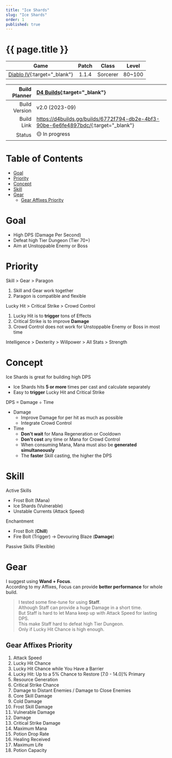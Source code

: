 ```yaml
---
title: "Ice Shards"
slug: "Ice Shards"
order: 1
published: true
---
```


# {{ page.title }} <!-- omit from toc -->

|                             Game                             | Patch |  Class   | Level  |
| :----------------------------------------------------------: | :---: | :------: | :----: |
| [Diablo IV](https://diablo4.blizzard.com/){:target="_blank"} | 1.1.4 | Sorcerer | 80~100 |

| Build Planner | [D4 Builds](https://d4builds.gg/){:target="_blank"}                                  |
| ------------: | :----------------------------------------------------------------------------------- |
| Build Version | v2.0 (2023-09)                                                                       |
|    Build Link | <https://d4builds.gg/builds/6772f794-db2e-4bf3-90be-6e6fe4897bdc/>{:target="_blank"} |
|        Status | 🟡 In progress                                                                        |

# Table of Contents <!-- omit from toc -->
- [Goal](#goal)
- [Priority](#priority)
- [Concept](#concept)
- [Skill](#skill)
- [Gear](#gear)
  - [Gear Affixes Priority](#gear-affixes-priority)

# Goal
- High DPS (Damage Per Second)
- Defeat high Tier Dungeon (Tier 70+)
- Aim at Unstoppable Enemy or Boss

# Priority
Skill > Gear > Paragon
1. Skill and Gear work together
2. Paragon is compatible and flexible

Lucky Hit > Critical Strike > Crowd Control
1. Lucky Hit is to **trigger** tons of Effects
2. Critical Strike is to improve **Damage**
3. Crowd Control does not work for Unstoppable Enemy or Boss in most time

Intelligence > Dexterity > Willpower > All Stats > Strength

# Concept
Ice Shards is great for building high DPS
- Ice Shards hits **5 or more** times per cast and calculate separately
- Easy to **trigger** Lucky Hit and Critical Strike

DPS = Damage ÷ Time
- Damage
  - Improve Damage for per hit as much as possible
  - Integrate Crowd Control
- Time
  - **Don't wait** for Mana Regeneration or Cooldown
  - **Don't cost** any time or Mana for Crowd Control
  - When consuming Mana, Mana must also be **generated simultaneously**
  - The **faster** Skill casting, the higher the DPS

# Skill
Active Skills
   - Frost Bolt (Mana)
   - Ice Shards (Vulnerable)
   - Unstable Currents (Attack Speed)

Enchantment
  - Frost Bolt (**Chill**)
  - Fire Bolt (Trigger) -> Devouring Blaze (**Damage**)

Passive Skills (Flexible)

# Gear
I suggest using **Wand + Focus**.  
According to my Affixes, Focus can provide **better performance** for whole build.

> I tested some fine-tune for using **Staff**.  
> Although Staff can provide a huge Damage in a short time.  
> But Staff is hard to let Mana keep up with Attack Speed for lasting DPS.  
> This make Staff hard to defeat high Tier Dungeon.  
> Only if Lucky Hit Chance is high enough.

<!-- # Gear
I recommend using **Staff**.

In high Tier Dungeon, enemies are often Unstoppable.  
Crowd Control is not so useful.  
The faster you kill enemies, the safer you are.

Staff has +100% Effect.  
As long as the Affixes of Staff is properly chosen, it can deal huge Damage to Unstoppable Enemy or Boss.  
But the prerequisite is that **Lucky Hit Chance** must be high enough so that Mana can keep up with Attack Speed. -->

## Gear Affixes Priority
1. Attack Speed
2. Lucky Hit Chance
3. Lucky Hit Chance while You Have a Barrier
4. Lucky Hit: Up to a 5% Chance to Restore [7.0 - 14.0]% Primary
5. Resource Generation
6. Critical Strike Chance
7. Damage to Distant Enemies / Damage to Close Enemies
9. Core Skill Damage
10. Cold Damage
11. Frost Skill Damage
12. Vulnerable Damage
13. Damage
14. Critical Strike Damage
15. Maximum Mana
16. Potion Drop Rate
17. Healing Received
18. Maximum Life
19. Potion Capacity
